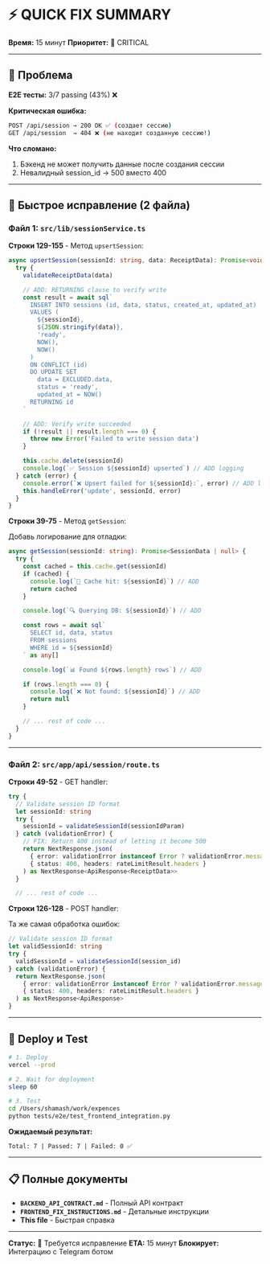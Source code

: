 # ⚡ QUICK FIX SUMMARY

**Время:** 15 минут
**Приоритет:** 🔴 CRITICAL

---

## 🎯 Проблема

**E2E тесты:** 3/7 passing (43%) ❌

**Критическая ошибка:**
```bash
POST /api/session → 200 OK ✅ (создает сессию)
GET /api/session  → 404 ❌ (не находит созданную сессию!)
```

**Что сломано:**
1. Бэкенд не может получить данные после создания сессии
2. Невалидный session_id → 500 вместо 400

---

## 🔧 Быстрое исправление (2 файла)

### Файл 1: `src/lib/sessionService.ts`

**Строки 129-155** - Метод `upsertSession`:

```typescript
async upsertSession(sessionId: string, data: ReceiptData): Promise<void> {
  try {
    validateReceiptData(data)

    // ADD: RETURNING clause to verify write
    const result = await sql`
      INSERT INTO sessions (id, data, status, created_at, updated_at)
      VALUES (
        ${sessionId},
        ${JSON.stringify(data)},
        'ready',
        NOW(),
        NOW()
      )
      ON CONFLICT (id)
      DO UPDATE SET
        data = EXCLUDED.data,
        status = 'ready',
        updated_at = NOW()
      RETURNING id
    `

    // ADD: Verify write succeeded
    if (!result || result.length === 0) {
      throw new Error('Failed to write session data')
    }

    this.cache.delete(sessionId)
    console.log(`✅ Session ${sessionId} upserted`) // ADD logging
  } catch (error) {
    console.error(`❌ Upsert failed for ${sessionId}:`, error) // ADD logging
    this.handleError('update', sessionId, error)
  }
}
```

**Строки 39-75** - Метод `getSession`:

Добавь логирование для отладки:

```typescript
async getSession(sessionId: string): Promise<SessionData | null> {
  try {
    const cached = this.cache.get(sessionId)
    if (cached) {
      console.log(`🎯 Cache hit: ${sessionId}`) // ADD
      return cached
    }

    console.log(`🔍 Querying DB: ${sessionId}`) // ADD

    const rows = await sql`
      SELECT id, data, status
      FROM sessions
      WHERE id = ${sessionId}
    ` as any[]

    console.log(`📊 Found ${rows.length} rows`) // ADD

    if (rows.length === 0) {
      console.log(`❌ Not found: ${sessionId}`) // ADD
      return null
    }

    // ... rest of code ...
  }
}
```

---

### Файл 2: `src/app/api/session/route.ts`

**Строки 49-52** - GET handler:

```typescript
try {
  // Validate session ID format
  let sessionId: string
  try {
    sessionId = validateSessionId(sessionIdParam)
  } catch (validationError) {
    // FIX: Return 400 instead of letting it become 500
    return NextResponse.json(
      { error: validationError instanceof Error ? validationError.message : 'Invalid session ID format' },
      { status: 400, headers: rateLimitResult.headers }
    ) as NextResponse<ApiResponse<ReceiptData>>
  }

  // ... rest of code ...
```

**Строки 126-128** - POST handler:

Та же самая обработка ошибок:

```typescript
// Validate session ID format
let validSessionId: string
try {
  validSessionId = validateSessionId(session_id)
} catch (validationError) {
  return NextResponse.json(
    { error: validationError instanceof Error ? validationError.message : 'Invalid session ID format' },
    { status: 400, headers: rateLimitResult.headers }
  ) as NextResponse<ApiResponse>
}
```

---

## 🚀 Deploy и Test

```bash
# 1. Deploy
vercel --prod

# 2. Wait for deployment
sleep 60

# 3. Test
cd /Users/shamash/work/expences
python tests/e2e/test_frontend_integration.py
```

**Ожидаемый результат:**
```
Total: 7 | Passed: 7 | Failed: 0 ✅
```

---

## 📋 Полные документы

- **`BACKEND_API_CONTRACT.md`** - Полный API контракт
- **`FRONTEND_FIX_INSTRUCTIONS.md`** - Детальные инструкции
- **This file** - Быстрая справка

---

**Статус:** 🔴 Требуется исправление
**ETA:** 15 минут
**Блокирует:** Интеграцию с Telegram ботом

